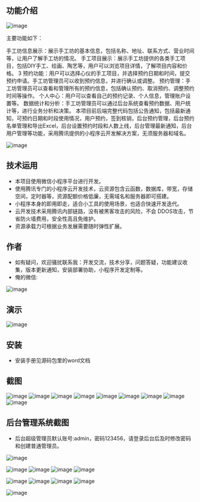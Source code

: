 ## 功能介绍 

 ![image](https://github.com/answer19981/MiniHand/assets/89947064/5846ab76-91ae-4c57-b76f-237ebb9c5ffa)

主要功能如下：

手工坊信息展示：展示手工坊的基本信息，包括名称、地址、联系方式、营业时间等，让用户了解手工坊的情况。
手工项目展示：展示手工坊提供的各类手工项目，包括DIY手工、绘画、陶艺等，用户可以浏览项目详情，了解项目内容和价格。 3 预约功能：用户可以选择心仪的手工项目，并选择预约日期和时间，提交预约申请。手工坊管理员可以收到预约信息，并进行确认或调整。
预约管理：手工坊管理员可以查看和管理所有的预约信息，包括确认预约、取消预约、调整预约时间等操作。
个人中心：用户可以查看自己的预约记录、个人信息，管理账户设置等。
数据统计和分析：手工坊管理员可以通过后台系统查看预约数据、用户统计等，进行业务分析和决策。
本项目前后端完整代码包括公告通知，包括最新通知，可预约日期和时段使用情况，用户预约，签到核销，后台预约管理，后台预约名单管理和导出Excel，后台设置预约时段和人数上线，后台管理最新通知，后台用户管理等功能，采用腾讯提供的小程序云开发解决方案，无须服务器和域名。

![image](https://github.com/answer19981/MiniHand/assets/89947064/febd32d4-e77d-405d-a80d-3528037f1689)


## 技术运用
- 本项目使用微信小程序平台进行开发。
- 使用腾讯专门的小程序云开发技术，云资源包含云函数，数据库，带宽，存储空间，定时器等，资源配额价格低廉，无需域名和服务器即可搭建。
- 小程序本身的即用即走，适合小工具的使用场景，也适合快速开发迭代。
- 云开发技术采用腾讯内部链路，没有被黑客攻击的风险，不会 DDOS攻击，节省防火墙费用，安全性高且免维护。
- 资源承载力可根据业务发展需要随时弹性扩展。  



## 作者
- 如有疑问，欢迎骚扰联系我：开发交流，技术分享，问题答疑，功能建议收集，版本更新通知，安装部署协助，小程序开发定制等。
- 俺的微信: 
 
![image](https://github.com/answer19981/MiniHand/assets/89947064/e2b2b79a-b539-4326-93f3-1559bbc89514)



## 演示 
 ![image](https://github.com/answer19981/MiniHand/assets/89947064/38cd195d-bfce-46fa-8b96-c2e18cfbe030)


## 安装

- 安装手册见源码包里的word文档 



## 截图
![image](https://github.com/answer19981/MiniHand/assets/89947064/7411421e-6ec9-4f1f-af5c-f6239455d1f4)
![image](https://github.com/answer19981/MiniHand/assets/89947064/dc3b6776-f976-44b8-a1af-315530c4cd44)
![image](https://github.com/answer19981/MiniHand/assets/89947064/6585eb9d-8416-461c-962d-72686d4679d7)
![image](https://github.com/answer19981/MiniHand/assets/89947064/dff018b0-aa92-4a44-9bb8-2de4b24ad640)
![image](https://github.com/answer19981/MiniHand/assets/89947064/a4aadfa6-32dc-4ec2-be96-4ca36d07a6ca)
![image](https://github.com/answer19981/MiniHand/assets/89947064/2e313319-d451-44a0-9b7b-c900b68525d6)
![image](https://github.com/answer19981/MiniHand/assets/89947064/b6e3e522-c854-4d08-9c4d-c084bba537df)
![image](https://github.com/answer19981/MiniHand/assets/89947064/114b493e-2723-4113-9a8c-44cd45a70206)
![image](https://github.com/answer19981/MiniHand/assets/89947064/5fa09de7-b7f4-44df-b631-1e47e7b243de)
 

 

## 后台管理系统截图 
- 后台超级管理员默认账号:admin，密码123456，请登录后台后及时修改密码和创建普通管理员。

![image](https://github.com/answer19981/MiniHand/assets/89947064/1ce38cda-9535-485b-bd2b-63f677310861)

![image](https://github.com/answer19981/MiniHand/assets/89947064/c5386227-e0d8-48a0-a67f-44cbda1e5684)
![image](https://github.com/answer19981/MiniHand/assets/89947064/c3ba8faf-7f75-40cd-8a6f-eef81a594f2e)
![image](https://github.com/answer19981/MiniHand/assets/89947064/c94c16ad-64c7-4304-b5f3-5fc14d2b2d48)
![image](https://github.com/answer19981/MiniHand/assets/89947064/40365110-0c4c-438e-a25b-33d525e0fa8b)

![image](https://github.com/answer19981/MiniHand/assets/89947064/b5dd724c-72fb-46ae-ad08-067c78eb5a03)
![image](https://github.com/answer19981/MiniHand/assets/89947064/424cc3f0-c59b-4b5f-ba7e-0a1334247cab)
![image](https://github.com/answer19981/MiniHand/assets/89947064/12b8e12e-6541-452b-beb6-f5105e33a9e1)
![image](https://github.com/answer19981/MiniHand/assets/89947064/37945c45-ef70-4553-bc9d-f29874960e26)


![image](https://github.com/answer19981/MiniHand/assets/89947064/d6909dff-450a-488e-8a4f-c64c93e74650)










